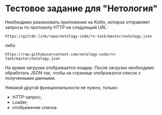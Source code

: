 # Тестовое задание для "Нетология"
Необходимо реализовать приложение на Kotlin, которое отправляет запросы по протоколу HTTP на следующий URL: 
```
https://gitcdn.link/repo/netology-code/rn-task/master/netology.json
```
либо 
```
https://raw.githubusercontent.com/netology-code/rn-task/master/netology.json
```
На время загрузки отображается лоадер.
После загрузки необходимо обработать JSON так, чтобы на странице отображался список с полученными данными.

Никакой другой функциональности не нужно, только:
- HTTP-запрос;
- Loader;
- отображение списка.

